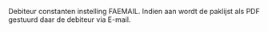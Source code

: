 Debiteur constanten instelling FAEMAIL. Indien aan wordt de paklijst als PDF gestuurd daar de debiteur via E-mail.